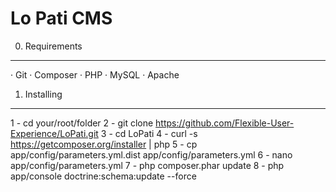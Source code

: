 Lo Pati CMS
========================


0) Requirements
----------------------------------
· Git
· Composer
· PHP
· MySQL
· Apache


1) Installing
----------------------------------

1 - cd your/root/folder
2 - git clone https://github.com/Flexible-User-Experience/LoPati.git
3 - cd LoPati
4 - curl -s https://getcomposer.org/installer | php
5 - cp app/config/parameters.yml.dist app/config/parameters.yml
6 - nano app/config/parameters.yml
7 - php composer.phar update
8 - php app/console doctrine:schema:update --force

